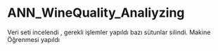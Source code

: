 
# ANN_WineQuality_Analiyzing

Veri seti incelendi , gerekli işlemler yapıldı bazı sütunlar silindi. Makine Öğrenmesi yapıldı
